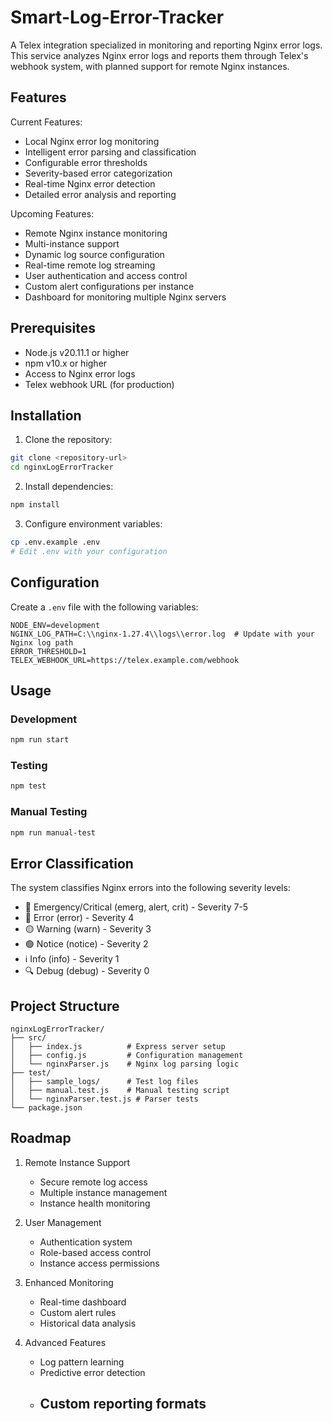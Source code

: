 # Smart-Log-Error-Tracker


A Telex integration specialized in monitoring and reporting Nginx error logs. This service analyzes Nginx error logs and reports them through Telex's webhook system, with planned support for remote Nginx instances.

## Features

Current Features:
- Local Nginx error log monitoring
- Intelligent error parsing and classification
- Configurable error thresholds
- Severity-based error categorization
- Real-time Nginx error detection
- Detailed error analysis and reporting

Upcoming Features:
- Remote Nginx instance monitoring
- Multi-instance support
- Dynamic log source configuration
- Real-time remote log streaming
- User authentication and access control
- Custom alert configurations per instance
- Dashboard for monitoring multiple Nginx servers

## Prerequisites

- Node.js v20.11.1 or higher
- npm v10.x or higher
- Access to Nginx error logs
- Telex webhook URL (for production)

## Installation

1. Clone the repository:

```bash
git clone <repository-url>
cd nginxLogErrorTracker
```

2. Install dependencies:

```bash
npm install
```

3. Configure environment variables:

```bash
cp .env.example .env
# Edit .env with your configuration
```

## Configuration

Create a `.env` file with the following variables:

```env
NODE_ENV=development
NGINX_LOG_PATH=C:\\nginx-1.27.4\\logs\\error.log  # Update with your Nginx log path
ERROR_THRESHOLD=1
TELEX_WEBHOOK_URL=https://telex.example.com/webhook
```

## Usage

### Development

```bash
npm run start
```

### Testing

```bash
npm test
```

### Manual Testing

```bash
npm run manual-test
```

## Error Classification

The system classifies Nginx errors into the following severity levels:

- 🔴 Emergency/Critical (emerg, alert, crit) - Severity 7-5
- 🔴 Error (error) - Severity 4
- 🟡 Warning (warn) - Severity 3
- 🟢 Notice (notice) - Severity 2
- ℹ️ Info (info) - Severity 1
- 🔍 Debug (debug) - Severity 0

## Project Structure

```
nginxLogErrorTracker/
├── src/
│   ├── index.js          # Express server setup
│   ├── config.js         # Configuration management
│   └── nginxParser.js    # Nginx log parsing logic
├── test/
│   ├── sample_logs/      # Test log files
│   ├── manual.test.js    # Manual testing script
│   └── nginxParser.test.js # Parser tests
└── package.json
```

## Roadmap

1. Remote Instance Support
   - Secure remote log access
   - Multiple instance management
   - Instance health monitoring

2. User Management
   - Authentication system
   - Role-based access control
   - Instance access permissions

3. Enhanced Monitoring
   - Real-time dashboard
   - Custom alert rules
   - Historical data analysis

4. Advanced Features
   - Log pattern learning
   - Predictive error detection
   - Custom reporting formats
     ---
